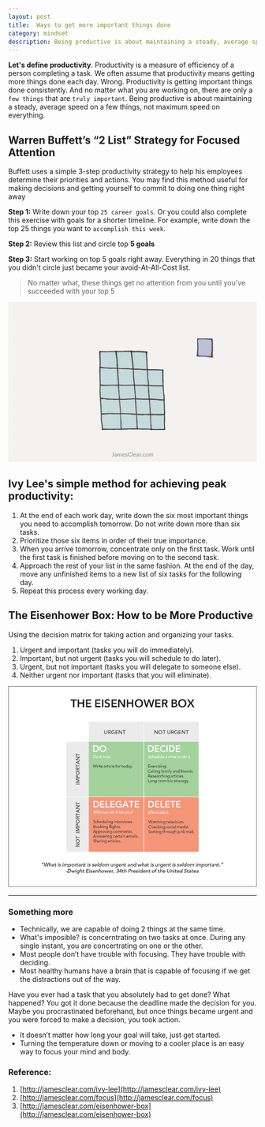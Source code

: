 ```yaml
---
layout: post
title:  Ways to get more important things done
category: mindset
description: Being productive is about maintaining a steady, average speed on a few things, not maximum speed on everything.
---
```


**Let's define productivity**. Productivity is a measure of efficiency of a person completing a task. We often assume that productivity means getting more things done each day. Wrong. Productivity is getting important things done consistently. And no matter what you are working on, there are only a `few things` that are `truly important`. Being productive is about maintaining a steady, average speed on a few things, not maximum speed on everything.

<!--description-->

## Warren Buffett’s “2 List” Strategy for Focused Attention
Buffett uses a simple 3-step productivity strategy to help his employees determine their priorities and actions. You may find this method useful for making decisions and getting yourself to commit to doing one thing right away

**Step 1:** Write down your top `25 career goals`. Or you could also complete this exercise with goals for a shorter timeline. For example, write down the top 25 things you want to `accomplish this week`.

**Step 2:** Review this list and circle top **5 goals**

**Step 3:** Start working on top 5 goals right away. Everything in 20 things that you didn't circle just became your avoid-At-All-Cost list. 

> No matter what, these things get no attention from you until you’ve succeeded with your top 5

![Goal](/assets/img/one-goal.jpg)

## Ivy Lee's simple method for achieving peak productivity:

1. At the end of each work day, write down the six most important things you need to accomplish tomorrow. Do not write down more than six tasks.
2. Prioritize those six items in order of their true importance.
3. When you arrive tomorrow, concentrate only on the first task. Work until the first task is finished before moving on to the second task.
4. Approach the rest of your list in the same fashion. At the end of the day, move any unfinished items to a new list of six tasks for the following day.
5. Repeat this process every working day.

## The Eisenhower Box: How to be More Productive
Using the decision matrix for taking action and organizing your tasks.

1. Urgent and important (tasks you will do immediately).
2. Important, but not urgent (tasks you will schedule to do later).
3. Urgent, but not important (tasks you will delegate to someone else).
4. Neither urgent nor important (tasks that you will eliminate).

![Eisenhower Box](/assets/img/eisenhower-box.jpg)

---
### Something more
- Technically, we are capable of doing 2 things at the same time.
- What's imposible? is concerntrating on two tasks at once. During any single instant, you are concertrating on one or the other.
- Most people don’t have trouble with focusing. They have trouble with deciding.
- Most healthy humans have a brain that is capable of focusing if we get the distractions out of the way. 

Have you ever had a task that you absolutely had to get done? What happened? You got it done because the deadline made the decision for you. Maybe you procrastinated beforehand, but once things became urgent and you were forced to make a decision, you took action.

- It doesn’t matter how long your goal will take, just get started.
- Turning the temperature down or moving to a cooler place is an easy way to focus your mind and body.


### Reference:
1. [http://jamesclear.com/ivy-lee](http://jamesclear.com/ivy-lee)
2. [http://jamesclear.com/focus](http://jamesclear.com/focus)
3. [http://jamesclear.com/eisenhower-box](http://jamesclear.com/eisenhower-box)